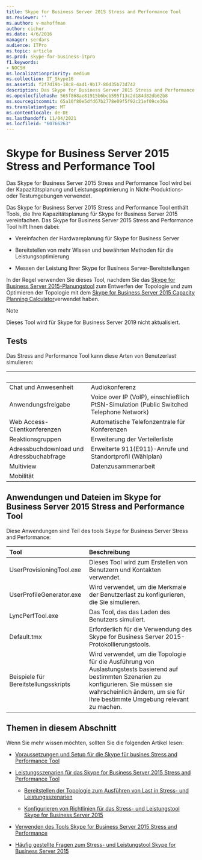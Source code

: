 ```yaml
---
title: Skype for Business Server 2015 Stress and Performance Tool
ms.reviewer: ''
ms.author: v-mahoffman
author: cichur
ms.date: 4/6/2016
manager: serdars
audience: ITPro
ms.topic: article
ms.prod: skype-for-business-itpro
f1.keywords:
- NOCSH
ms.localizationpriority: medium
ms.collection: IT_Skype16
ms.assetid: f2f7d19b-18c8-4a41-9b17-80d35b73d742
description: Das Skype for Business Server 2015 Stress and Performance Tool wird bei der Kapazitätsplanung und Leistungsoptimierung in Nicht-Produktions- oder Testumgebungen verwendet.
ms.openlocfilehash: 565f868ae81915b6bcb595f13c2d184d82db62b8
ms.sourcegitcommit: 65a10f80e5dfd67b2778e09f5f92c21ef09ce36a
ms.translationtype: MT
ms.contentlocale: de-DE
ms.lasthandoff: 11/04/2021
ms.locfileid: "60766263"
---
```

# <a name="skype-for-business-server-2015-stress-and-performance-tool"></a>Skype for Business Server 2015 Stress and Performance Tool
 
Das Skype for Business Server 2015 Stress and Performance Tool wird bei der Kapazitätsplanung und Leistungsoptimierung in Nicht-Produktions- oder Testumgebungen verwendet.
  
Das Skype for Business Server 2015 Stress and Performance Tool enthält Tools, die Ihre Kapazitätsplanung für Skype for Business Server 2015 vereinfachen. Das Skype for Business Server 2015 Stress and Performance Tool hilft Ihnen dabei:
  
- Vereinfachen der Hardwareplanung für Skype for Business Server
    
- Bereitstellen von mehr Wissen und bewährten Methoden für die Leistungsoptimierung
    
- Messen der Leistung Ihrer Skype for Business Server-Bereitstellungen
    
In der Regel verwenden Sie dieses Tool, nachdem Sie das [Skype for Business Server 2015-Planungstool](../../management-tools/planning-tool/planning-tool.md) zum Entwerfen der Topologie und zum Optimieren der Topologie mit dem [Skype for Business Server 2015 Capacity Planning Calculator](../../management-tools/capacity-planning-calculator.md)verwendet haben. 

> [!NOTE]
> Dieses Tool wird für Skype for Business Server 2019 nicht aktualisiert.
  
## <a name="tests"></a>Tests

Das Stress and Performance Tool kann diese Arten von Benutzerlast simulieren:
  
|&nbsp;|&nbsp;|
|:-----|:-----|
|Chat und Anwesenheit   |Audiokonferenz   |
|Anwendungsfreigabe   |Voice over IP (VoIP), einschließlich PtSN-Simulation (Public Switched Telephone Network)   |
|Web Access-Clientkonferenzen   |Automatische Telefonzentrale für Konferenzen   |
|Reaktionsgruppen   |Erweiterung der Verteilerliste   |
|Adressbuchdownload und Adressbuchabfrage   |Erweiterte 911(E911)-Anrufe und Standortprofil (Wählplan)   |
|Multiview   |Datenzusammenarbeit   |
|Mobilität   ||
   
## <a name="applications-and-files-included-with-the-skype-for-business-server-2015-stress-and-performance-tool"></a>Anwendungen und Dateien im Skype for Business Server 2015 Stress and Performance Tool

Diese Anwendungen sind Teil des tools Skype for Business Server Stress and Performance:
  
|Tool|Beschreibung|
|:-----|:-----|
|UserProvisioningTool.exe   |Dieses Tool wird zum Erstellen von Benutzern und Kontakten verwendet.   |
|UserProfileGenerator.exe   |Wird verwendet, um die Merkmale der Benutzerlast zu konfigurieren, die Sie simulieren.   |
|LyncPerfTool.exe   |Das Tool, das das Laden des Benutzers simuliert.   |
|Default.tmx   |Erforderlich für die Verwendung des Skype for Business Server 2015-Protokollierungstools.   |
|Beispiele für Bereitstellungsskripts   |Wird verwendet, um die Topologie für die Ausführung von Auslastungstests basierend auf bestimmten Szenarien zu konfigurieren. Sie müssen sie wahrscheinlich ändern, um sie für Ihre bestimmte Umgebung relevant zu machen.   |
   
## <a name="topics-in-this-section"></a>Themen in diesem Abschnitt

Wenn Sie mehr wissen möchten, sollten Sie die folgenden Artikel lesen:
  
- [Voraussetzungen und Setup für die Skype für busines Stress and Performance Tool](prerequisites-and-setup.md)
    
- [Leistungsszenarien für das Skype for Business Server 2015 Stress and Performance Tool](scenarios.md)
    
  - [Bereitstellen der Topologie zum Ausführen von Last in Stress- und Leistungsszenarien](provisioning-the-topology-to-run-load.md)
    
  - [Konfigurieren von Richtlinien für das Stress- und Leistungstool Skype for Business Server 2015](configuring-policies.md)
    
- [Verwenden des Tools Skype for Business Server 2015 Stress and Performance](using-the-tool.md)
    
- [Häufig gestellte Fragen zum Stress- und Leistungstool Skype for Business Server 2015](faq.md)
    

